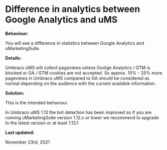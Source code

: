 # Difference in analytics between Google Analytics and uMS

**Behaviour:**

You will see a difference in statistics between Google Analytics and uMarketingSuite.

**Details:**

Umbraco uMS will collect pageviews unless Goolge Analytics / GTM is blocked or GA / GTM cookies are not accepted. So approx. 10% - 25% more pageviews in Umbraco uMS compared to GA should be considered as normal depending on the audience with the current available information.

**Solution:**

This is the intended behaviour.

In Umbraco uMS 1.13 the bot detection has been improved so if you are running uMarketingSuite version 1.12.x or lower we recommend to upgrade to the latest version or at least 1.13.1

**Last updated:**

November 23rd, 2021